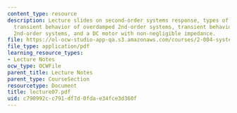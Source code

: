 ```yaml
---
content_type: resource
description: Lecture slides on second-order systems response, types of 2nd-order systems,
  transient behavior of overdamped 2nd-order systems, transient behavior of underdamped
  2nd-order systems, and a DC motor with non-negligible impedance.
file: https://ol-ocw-studio-app-qa.s3.amazonaws.com/courses/2-004-systems-modeling-and-control-ii-fall-2007/c790992cc791df7d0fdae34fce3d360f_lecture07.pdf
file_type: application/pdf
learning_resource_types:
- Lecture Notes
ocw_type: OCWFile
parent_title: Lecture Notes
parent_type: CourseSection
resourcetype: Document
title: lecture07.pdf
uid: c790992c-c791-df7d-0fda-e34fce3d360f
---
```

